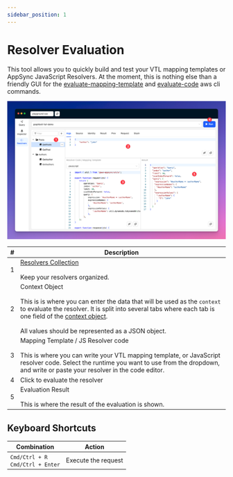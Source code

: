```yaml
---
sidebar_position: 1
---
```


# Resolver Evaluation

This tool allows you to quickly build and test your VTL mapping templates or AppSync JavaScript Resolvers. At the moment, this is nothing else than a friendly GUI for the [evaluate-mapping-template](https://docs.aws.amazon.com/cli/latest/reference/appsync/evaluate-mapping-template.html) and [evaluate-code](https://docs.aws.amazon.com/cli/latest/reference/appsync/evaluate-code.html) aws cli commands.

![Mapping template evaluation](./img/evaluation.png)

| # | Description |
|--|--|
| 1 | [Resolvers Collection](./collections.md) <br/><br/> Keep your resolvers organized. | 
| 2 | Context Object<br/><br/> This is is where you can enter the data that will be used as the `context` to evaluate the resolver. It is split into several tabs where each tab is one field of the [context object](https://docs.aws.amazon.com/appsync/latest/devguide/resolver-context-reference-js.html). <br/><br/>All values should be represented as a JSON object. |
| 3 | Mapping Template / JS Resolver code<br/><br/> This is where you can write your VTL mapping template, or JavaScript resolver code. Select the runtime you want to use from the dropdown, and write or paste your resolver in the code editor. |
| 4 | Click to evaluate the resolver |
| 5 | Evaluation Result <br/><br/>This is where the result of the evaluation is shown. |


## Keyboard Shortcuts

| Combination | Action |
| -- | -- |
| `Cmd/Ctrl + R`<br/>`Cmd/Ctrl + Enter` | Execute the request |
